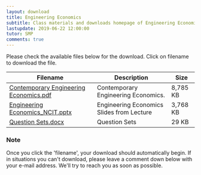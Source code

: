 ```yaml
---
layout: download
title: Engineering Economics
subtitle: Class materials and downloads homepage of Engineering Economics. This page serves the files provided by lecturer SMP and those our contributors find to be helpful to everyone of us.
lastupdate: 2019-06-22 12:00:00
tutor: SMP
comments: true
---
```


Please check the available files below for the download. Click on filename to download the file.

| Filename | Description | Size |
|--------|-------------|------|
| [Contemporary Engineering Economics.pdf](https://github.com/Classof2020/Engineering-Economics-Notes/raw/master/Contemporary%20Engineering%20Economics.pdf) | Contemporary Engineering Economics. | 8,785 KB |
| [Engineering Economics_NCIT.pptx](https://github.com/Classof2020/Engineering-Economics-Notes/raw/master/Engineering%20Economics_NCIT.pptx) | Engineering Economics Slides from Lecture | 3,768 KB |
| [Question Sets.docx](https://github.com/Classof2020/Engineering-Economics-Notes/raw/master/Question%20Sets.docx) | Question Sets | 29 KB |


### Note
Once you click the 'filename', your download should automatically begin. If in situations you can't download, please leave a comment down below with your e-mail address. We'll try to reach you as soon as possible.
